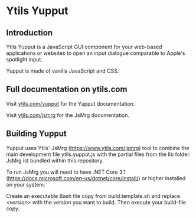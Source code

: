# Ytils Yupput

## Introduction

Ytils Yupput is a JavaScript GUI component for your web-based applications or websites to open an input dialogue 
comparable to Apple's spotlight input.

Yupput is made of vanilla JavaScript and CSS.

## Full documentation on ytils.com

Visit [ytils.com/yupput](https://www.ytils.com/yupput) for the Yupput documentation.

Visit [ytils.com/jsmrg](https://www.ytils.com/jsmrg) for the JsMrg documentation.

## Building Yupput

Yupput uses Ytils' JsMrg (https://www.ytils.com/jsmrg) tool to combine the main development file ytils.yupput.js with the 
partial files from the lib folder. JsMrg ist bundled within this repository.

To run JsMrg you will need to have .NET Core 3.1 (https://docs.microsoft.com/en-us/dotnet/core/install/) or higher 
installed on your system.

Create an executable Bash file copy from build.template.sh and replace *&lt;version&gt;* with the version you want to 
build. Then execute your build-file copy.

